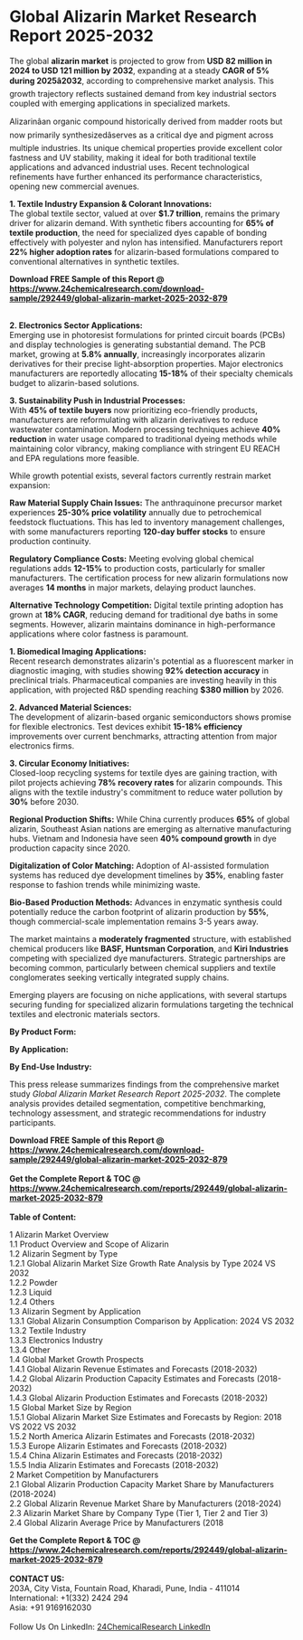 <h1>Global Alizarin Market Research Report 2025-2032</h1><p>The global <strong>alizarin market</strong> is projected to grow from <strong>USD 82 million in 2024 to USD 121 million by 2032</strong>, expanding at a steady <strong>CAGR of 5% during 2025â2032</strong>, according to comprehensive market analysis. This growth trajectory reflects sustained demand from key industrial sectors coupled with emerging applications in specialized markets.</p><p>Alizarinâan organic compound historically derived from madder roots but now primarily synthesizedâserves as a critical dye and pigment across multiple industries. Its unique chemical properties provide excellent color fastness and UV stability, making it ideal for both traditional textile applications and advanced industrial uses. Recent technological refinements have further enhanced its performance characteristics, opening new commercial avenues.</p><p><strong>1. Textile Industry Expansion &amp; Colorant Innovations:</strong><br>
The global textile sector, valued at over <strong>$1.7 trillion</strong>, remains the primary driver for alizarin demand. With synthetic fibers accounting for <strong>65% of textile production</strong>, the need for specialized dyes capable of bonding effectively with polyester and nylon has intensified. Manufacturers report <strong>22% higher adoption rates</strong> for alizarin-based formulations compared to conventional alternatives in synthetic textiles.</p><div><b>Download FREE Sample of this Report @ 
            <a href="https://www.24chemicalresearch.com/download-sample/292449/global-alizarin-market-2025-2032-879">
            https://www.24chemicalresearch.com/download-sample/292449/global-alizarin-market-2025-2032-879</a></b></div><br><p><strong>2. Electronics Sector Applications:</strong><br>
Emerging use in photoresist formulations for printed circuit boards (PCBs) and display technologies is generating substantial demand. The PCB market, growing at <strong>5.8% annually</strong>, increasingly incorporates alizarin derivatives for their precise light-absorption properties. Major electronics manufacturers are reportedly allocating <strong>15-18%</strong> of their specialty chemicals budget to alizarin-based solutions.</p><p><strong>3. Sustainability Push in Industrial Processes:</strong><br>
With <strong>45% of textile buyers</strong> now prioritizing eco-friendly products, manufacturers are reformulating with alizarin derivatives to reduce wastewater contamination. Modern processing techniques achieve <strong>40% reduction</strong> in water usage compared to traditional dyeing methods while maintaining color vibrancy, making compliance with stringent EU REACH and EPA regulations more feasible.</p><p>While growth potential exists, several factors currently restrain market expansion:</p><p><strong>Raw Material Supply Chain Issues:</strong> The anthraquinone precursor market experiences <strong>25-30% price volatility</strong> annually due to petrochemical feedstock fluctuations. This has led to inventory management challenges, with some manufacturers reporting <strong>120-day buffer stocks</strong> to ensure production continuity.</p><p><strong>Regulatory Compliance Costs:</strong> Meeting evolving global chemical regulations adds <strong>12-15%</strong> to production costs, particularly for smaller manufacturers. The certification process for new alizarin formulations now averages <strong>14 months</strong> in major markets, delaying product launches.</p><p><strong>Alternative Technology Competition:</strong> Digital textile printing adoption has grown at <strong>18% CAGR</strong>, reducing demand for traditional dye baths in some segments. However, alizarin maintains dominance in high-performance applications where color fastness is paramount.</p><p><strong>1. Biomedical Imaging Applications:</strong><br>
Recent research demonstrates alizarin's potential as a fluorescent marker in diagnostic imaging, with studies showing <strong>92% detection accuracy</strong> in preclinical trials. Pharmaceutical companies are investing heavily in this application, with projected R&amp;D spending reaching <strong>$380 million</strong> by 2026.</p><p><strong>2. Advanced Material Sciences:</strong><br>
The development of alizarin-based organic semiconductors shows promise for flexible electronics. Test devices exhibit <strong>15-18% efficiency</strong> improvements over current benchmarks, attracting attention from major electronics firms.</p><p><strong>3. Circular Economy Initiatives:</strong><br>
Closed-loop recycling systems for textile dyes are gaining traction, with pilot projects achieving <strong>78% recovery rates</strong> for alizarin compounds. This aligns with the textile industry's commitment to reduce water pollution by <strong>30%</strong> before 2030.</p><p><strong>Regional Production Shifts:</strong> While China currently produces <strong>65%</strong> of global alizarin, Southeast Asian nations are emerging as alternative manufacturing hubs. Vietnam and Indonesia have seen <strong>40% compound growth</strong> in dye production capacity since 2020.</p><p><strong>Digitalization of Color Matching:</strong> Adoption of AI-assisted formulation systems has reduced dye development timelines by <strong>35%</strong>, enabling faster response to fashion trends while minimizing waste.</p><p><strong>Bio-Based Production Methods:</strong> Advances in enzymatic synthesis could potentially reduce the carbon footprint of alizarin production by <strong>55%</strong>, though commercial-scale implementation remains 3-5 years away.</p><p>The market maintains a <strong>moderately fragmented</strong> structure, with established chemical producers like <strong>BASF, Huntsman Corporation</strong>, and <strong>Kiri Industries</strong> competing with specialized dye manufacturers. Strategic partnerships are becoming common, particularly between chemical suppliers and textile conglomerates seeking vertically integrated supply chains.</p><p>Emerging players are focusing on niche applications, with several startups securing funding for specialized alizarin formulations targeting the technical textiles and electronic materials sectors.</p><p><strong>By Product Form:</strong></p><p><strong>By Application:</strong></p><p><strong>By End-Use Industry:</strong></p><p>This press release summarizes findings from the comprehensive market study <em>Global Alizarin Market Research Report 2025-2032</em>. The complete analysis provides detailed segmentation, competitive benchmarking, technology assessment, and strategic recommendations for industry participants.</p><div><b>Download FREE Sample of this Report @ 
            <a href="https://www.24chemicalresearch.com/download-sample/292449/global-alizarin-market-2025-2032-879">
            https://www.24chemicalresearch.com/download-sample/292449/global-alizarin-market-2025-2032-879</a></b></div><br><div><b>Get the Complete Report & TOC @ 
            <a href="https://www.24chemicalresearch.com/reports/292449/global-alizarin-market-2025-2032-879">
            https://www.24chemicalresearch.com/reports/292449/global-alizarin-market-2025-2032-879</a></b></div><br>
            <b>Table of Content:</b><p>1 Alizarin Market Overview<br />
    1.1 Product Overview and Scope of Alizarin<br />
    1.2 Alizarin Segment by Type<br />
        1.2.1 Global Alizarin Market Size Growth Rate Analysis by Type 2024 VS 2032<br />
        1.2.2 Powder<br />
        1.2.3 Liquid<br />
        1.2.4 Others<br />
    1.3 Alizarin Segment by Application<br />
        1.3.1 Global Alizarin Consumption Comparison by Application: 2024 VS 2032<br />
        1.3.2 Textile Industry<br />
        1.3.3 Electronics Industry<br />
        1.3.4 Other<br />
    1.4 Global Market Growth Prospects<br />
        1.4.1 Global Alizarin Revenue Estimates and Forecasts (2018-2032)<br />
        1.4.2 Global Alizarin Production Capacity Estimates and Forecasts (2018-2032)<br />
        1.4.3 Global Alizarin Production Estimates and Forecasts (2018-2032)<br />
    1.5 Global Market Size by Region<br />
        1.5.1 Global Alizarin Market Size Estimates and Forecasts by Region: 2018 VS 2022 VS 2032<br />
        1.5.2 North America Alizarin Estimates and Forecasts (2018-2032)<br />
        1.5.3 Europe Alizarin Estimates and Forecasts (2018-2032)<br />
        1.5.4 China Alizarin Estimates and Forecasts (2018-2032)<br />
        1.5.5 India Alizarin Estimates and Forecasts (2018-2032)<br />
2 Market Competition by Manufacturers<br />
    2.1 Global Alizarin Production Capacity Market Share by Manufacturers (2018-2024)<br />
    2.2 Global Alizarin Revenue Market Share by Manufacturers (2018-2024)<br />
    2.3 Alizarin Market Share by Company Type (Tier 1, Tier 2 and Tier 3)<br />
    2.4 Global Alizarin Average Price by Manufacturers (2018</p><div><b>Get the Complete Report & TOC @ 
            <a href="https://www.24chemicalresearch.com/reports/292449/global-alizarin-market-2025-2032-879">
            https://www.24chemicalresearch.com/reports/292449/global-alizarin-market-2025-2032-879</a></b></div><br><b>CONTACT US:</b><br>
            203A, City Vista, Fountain Road, Kharadi, Pune, India - 411014<br>
            International: +1(332) 2424 294<br>
            Asia: +91 9169162030 <br><br>
            Follow Us On LinkedIn: <a href="https://www.linkedin.com/company/24chemicalresearch/">24ChemicalResearch LinkedIn</a>